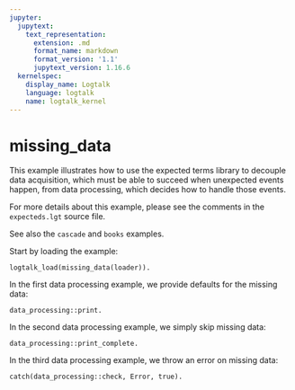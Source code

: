 ```yaml
---
jupyter:
  jupytext:
    text_representation:
      extension: .md
      format_name: markdown
      format_version: '1.1'
      jupytext_version: 1.16.6
  kernelspec:
    display_name: Logtalk
    language: logtalk
    name: logtalk_kernel
---
```


<!--
________________________________________________________________________

This file is part of Logtalk <https://logtalk.org/>  
SPDX-FileCopyrightText: 1998-2025 Paulo Moura <pmoura@logtalk.org>  
SPDX-License-Identifier: Apache-2.0

Licensed under the Apache License, Version 2.0 (the "License");
you may not use this file except in compliance with the License.
You may obtain a copy of the License at

    http://www.apache.org/licenses/LICENSE-2.0

Unless required by applicable law or agreed to in writing, software
distributed under the License is distributed on an "AS IS" BASIS,
WITHOUT WARRANTIES OR CONDITIONS OF ANY KIND, either express or implied.
See the License for the specific language governing permissions and
limitations under the License.
________________________________________________________________________
-->

# missing_data

This example illustrates how to use the expected terms library to decouple
data acquisition, which must be able to succeed when unexpected events
happen, from data processing, which decides how to handle those events.

For more details about this example, please see the comments in the 
`expecteds.lgt` source file.

See also the `cascade` and `books` examples.

Start by loading the example:

```logtalk
logtalk_load(missing_data(loader)).
```

In the first data processing example, we provide defaults for the missing data:

```logtalk
data_processing::print.
```

<!--
gomez
  father: john doe
  mother: jane doe

pubert
  father: gomez
  mother: morticia

pugsley
  father: gomez
  mother: morticia

morticia
  father: john doe
  mother: jane doe

wednesday
  father: gomez
  mother: morticia

true.
-->

In the second data processing example, we simply skip missing data:

```logtalk
data_processing::print_complete.
```

<!--
pubert
  father: gomez
  mother: morticia

pugsley
  father: gomez
  mother: morticia

wednesday
  father: gomez
  mother: morticia

true.
-->

In the third data processing example, we throw an error on missing data:

```logtalk
catch(data_processing::check, Error, true).
```

<!--
Error = missing_father-gomez.
-->
